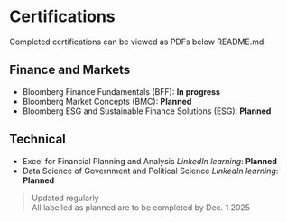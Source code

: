 # Certifications
Completed certifications can be viewed as PDFs below README.md

## Finance and Markets
- Bloomberg Finance Fundamentals (BFF): **In progress**
- Bloomberg Market Concepts (BMC): **Planned**
- Bloomberg ESG and Sustainable Finance Solutions (ESG): **Planned**

## Technical 
- Excel for Financial Planning and Analysis *LinkedIn learning*: **Planned**
- Data Science of Government and Political Science *LinkedIn learning*: **Planned**

> Updated regularly<br>
> All labelled as planned are to be completed by Dec. 1 2025



